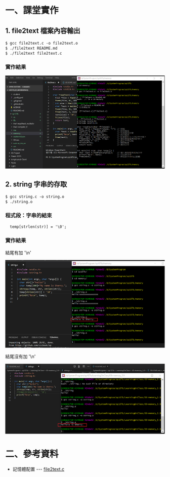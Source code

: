 # 一、課堂實作

## 1. file2text 檔案內容輸出

```
$ gcc file2text.c -o file2text.o
$ ./file2text README.md
$ ./file2text file2text.c
```

### 實作結果

![實作結果](picture/fread.png)

## 2. string 字串的存取

```
$ gcc string.c -o string.o
$ ./string.o
```

### 程式段：字串的結束

```
  temp[strlen(str)] = '\0';
```

### 實作結果

結尾有加 '\n'

![實作結果](picture/string.png)

結尾沒有加 '\n'

![實作結果](picture/no'0'.png)

# 二、參考資料

* 記憶體配置 --- [file2text.c](file2text.c)

